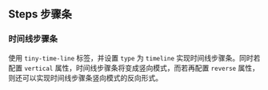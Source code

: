<div class="demo-header">
<p class="overviewicon">
  <span class="wapi-navigation-steps"/>
</p>

## Steps 步骤条

<nova-uxlink widget-name="Steps"></nova-uxlink>
</div>

### 时间线步骤条

使用 `tiny-time-line` 标签，并设置 `type` 为 `timeline` 实现时间线步骤条。同时若配置 `vertical` 属性，时间线步骤条将变成竖向模式，而若再配置 `reverse` 属性，则还可以实现时间线步骤条竖向模式的反向形式。

<nova-demo-view link="steps/timeline-steps"></nova-demo-view>

<br>
